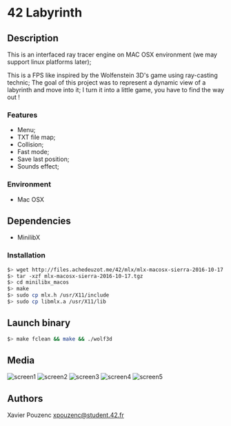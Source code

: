 # 42 Labyrinth

## Description

This is an interfaced ray tracer engine on MAC OSX environment (we may support linux platforms later);

This is a FPS like inspired by the Wolfenstein 3D's game using ray-casting technic;
The goal of this project was to represent a dynamic view of a labyrinth and move into it;
I turn it into a little game, you have to find the way out !

### Features

- Menu;
- TXT file map;
- Collision;
- Fast mode;
- Save last position;
- Sounds effect;

### Environment

* Mac OSX

## Dependencies

* MinilibX

### Installation

``` bash
$> wget http://files.achedeuzot.me/42/mlx/mlx-macosx-sierra-2016-10-17.tgz
$> tar -xzf mlx-macosx-sierra-2016-10-17.tgz
$> cd minilibx_macos
$> make
$> sudo cp mlx.h /usr/X11/include
$> sudo cp libmlx.a /usr/X11/lib
```

## Launch binary

``` bash
$> make fclean && make && ./wolf3d
```

## Media

![screen1](images/screen1.png)
![screen2](images/screen2.png)
![screen3](images/screen3.png)
![screen4](images/screen4.png)
![screen5](images/screen5.png)

## Authors

Xavier Pouzenc
xpouzenc@student.42.fr
